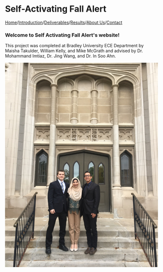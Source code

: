 # Self-Activating Fall Alert

[Home](./index.md)/[Introduction](./introduction.md)/[Deliverables](./deliverables.md)/[Results](./results.md)/[About Us](./aboutus.md)/[Contact](contact.md)

### Welcome to Self Activating Fall Alert's website! 

This project was completed at Bradley University ECE Department by Maisha Takulder, William Kelly, and Mike McGrath and advised by Dr. Mohammand Imtiaz, Dr. Jing Wang, and Dr. In Soo Ahn.

![Group Picture](./Group_Pic.JPG)
